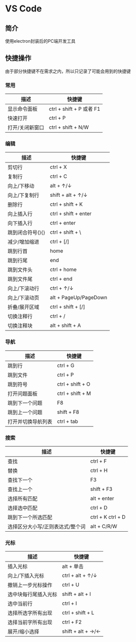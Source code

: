 # VS Code

## 简介

使用electron封装后的PC端开发工具

## 快捷操作

由于部分快捷键不在需求之内，所以只记录了可能会用到的快捷键

### 常用

| 描述 | 快捷键 |
| --- | --- |
| 显示命令面板 | ctrl + shift + P 或者 F1 |
| 快速打开 | ctrl + P |
| 打开/关闭新窗口 | ctrl + shift + N/W |

### 编辑

| 描述 | 快捷键 |
| --- | --- |
| 剪切行 | ctrl + X |
| 复制行 | ctrl + C |
| 向上/下移动 | alt + ↑/↓ |
| 向上/下复制行 | shift + alt + ↑/↓ |
| 删除行 | ctrl + shift + K |
| 向上插入行 | ctrl + shift + enter |
| 向下插入行 | ctrl + enter |
| 跳到闭合符号(){} | ctrl + shift + \ |
| 减少/增加缩进 | ctrl + [/] |
| 跳到行首 | home |
| 跳到行尾 | end |
| 跳到文件头 | ctrl + home |
| 跳到文件尾 | ctrl + end |
| 向上/下滚动行 | ctrl + ↑/↓ |
| 向上/下滚动页 | alt + PageUp/PageDown |
| 折叠/展开区域 | ctrl + shift + [/] |
| 切换注释行 | ctrl + / |
| 切换注释块 | alt + shift + A |

### 导航

| 描述 | 快捷键 |
| --- | --- |
| 跳到行 | ctrl + G |
| 跳到文件 | ctrl + P |
| 跳到符号 | ctrl + shift + O |
| 打开问题面板 | ctrl + shift + M |
| 跳到下一个问题 | F8 |
| 跳到上一个问题 | shift + F8 |
| 打开并切换导航列表 | ctrl + tab |

### 搜索

| 描述 | 快捷键 |
| --- | --- |
| 查找 | ctrl + F |
| 替换 | ctrl + H |
| 查找下一个 | F3 |
| 查找上一个 | shift + F3 |
| 选择所有匹配 | alt + enter |
| 选择选中匹配 | ctrl + D |
| 跳到下一个所选匹配 | ctrl + K ctrl + D |
| 选择区分大小写/正则表达式/整个词 | alt + C/R/W |

### 光标

| 描述 | 快捷键 |
| --- | --- |
| 插入光标 | alt + 单击 |
| 向上/下插入光标 | ctrl + alt + ↑/↓ |
| 撤销上一步光标操作 | ctrl + U |
| 选中块每行尾插入光标 | shift + alt + I |
| 选中当前行 | ctrl + I |
| 选择所选字所有出现 | ctrl + shift + L |
| 选择当前字所有出现 | ctrl + F2 |
| 展开/缩小选择 | shift + alt + →/← |
